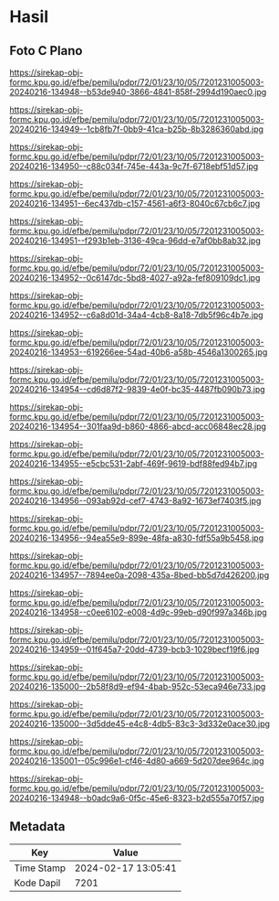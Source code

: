 # Hasil

## Foto C Plano

https://sirekap-obj-formc.kpu.go.id/efbe/pemilu/pdpr/72/01/23/10/05/7201231005003-20240216-134948--b53de940-3866-4841-858f-2994d190aec0.jpg

https://sirekap-obj-formc.kpu.go.id/efbe/pemilu/pdpr/72/01/23/10/05/7201231005003-20240216-134949--1cb8fb7f-0bb9-41ca-b25b-8b3286360abd.jpg

https://sirekap-obj-formc.kpu.go.id/efbe/pemilu/pdpr/72/01/23/10/05/7201231005003-20240216-134950--c88c034f-745e-443a-9c7f-6718ebf51d57.jpg

https://sirekap-obj-formc.kpu.go.id/efbe/pemilu/pdpr/72/01/23/10/05/7201231005003-20240216-134951--6ec437db-c157-4561-a6f3-8040c67cb6c7.jpg

https://sirekap-obj-formc.kpu.go.id/efbe/pemilu/pdpr/72/01/23/10/05/7201231005003-20240216-134951--f293b1eb-3136-49ca-96dd-e7af0bb8ab32.jpg

https://sirekap-obj-formc.kpu.go.id/efbe/pemilu/pdpr/72/01/23/10/05/7201231005003-20240216-134952--0c6147dc-5bd8-4027-a92a-fef809109dc1.jpg

https://sirekap-obj-formc.kpu.go.id/efbe/pemilu/pdpr/72/01/23/10/05/7201231005003-20240216-134952--c6a8d01d-34a4-4cb8-8a18-7db5f96c4b7e.jpg

https://sirekap-obj-formc.kpu.go.id/efbe/pemilu/pdpr/72/01/23/10/05/7201231005003-20240216-134953--619266ee-54ad-40b6-a58b-4546a1300265.jpg

https://sirekap-obj-formc.kpu.go.id/efbe/pemilu/pdpr/72/01/23/10/05/7201231005003-20240216-134954--cd6d87f2-9839-4e0f-bc35-4487fb090b73.jpg

https://sirekap-obj-formc.kpu.go.id/efbe/pemilu/pdpr/72/01/23/10/05/7201231005003-20240216-134954--301faa9d-b860-4866-abcd-acc06848ec28.jpg

https://sirekap-obj-formc.kpu.go.id/efbe/pemilu/pdpr/72/01/23/10/05/7201231005003-20240216-134955--e5cbc531-2abf-469f-9619-bdf88fed94b7.jpg

https://sirekap-obj-formc.kpu.go.id/efbe/pemilu/pdpr/72/01/23/10/05/7201231005003-20240216-134956--093ab92d-cef7-4743-8a92-1673ef7403f5.jpg

https://sirekap-obj-formc.kpu.go.id/efbe/pemilu/pdpr/72/01/23/10/05/7201231005003-20240216-134956--94ea55e9-899e-48fa-a830-fdf55a9b5458.jpg

https://sirekap-obj-formc.kpu.go.id/efbe/pemilu/pdpr/72/01/23/10/05/7201231005003-20240216-134957--7894ee0a-2098-435a-8bed-bb5d7d426200.jpg

https://sirekap-obj-formc.kpu.go.id/efbe/pemilu/pdpr/72/01/23/10/05/7201231005003-20240216-134958--c0ee6102-e008-4d9c-99eb-d90f997a346b.jpg

https://sirekap-obj-formc.kpu.go.id/efbe/pemilu/pdpr/72/01/23/10/05/7201231005003-20240216-134959--01f645a7-20dd-4739-bcb3-1029becf19f6.jpg

https://sirekap-obj-formc.kpu.go.id/efbe/pemilu/pdpr/72/01/23/10/05/7201231005003-20240216-135000--2b58f8d9-ef94-4bab-952c-53eca946e733.jpg

https://sirekap-obj-formc.kpu.go.id/efbe/pemilu/pdpr/72/01/23/10/05/7201231005003-20240216-135000--3d5dde45-e4c8-4db5-83c3-3d332e0ace30.jpg

https://sirekap-obj-formc.kpu.go.id/efbe/pemilu/pdpr/72/01/23/10/05/7201231005003-20240216-135001--05c996e1-cf46-4d80-a669-5d207dee964c.jpg

https://sirekap-obj-formc.kpu.go.id/efbe/pemilu/pdpr/72/01/23/10/05/7201231005003-20240216-134948--b0adc9a6-0f5c-45e6-8323-b2d555a70f57.jpg


## Metadata

| Key        | Value               |
| ---------- | ------------------- |
| Time Stamp | 2024-02-17 13:05:41 |
| Kode Dapil | 7201                |



